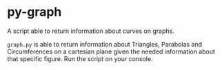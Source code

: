 # py-graph
A script able to return information about curves on graphs.

`graph.py` is able to return information about Triangles, Parabolas and Circumferences on a cartesian plane given the needed information about that specific figure. Run the script on your console.
